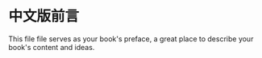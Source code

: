 中文版前言
=======

This file file serves as your book's preface, a great place to describe your book's content and ideas.
